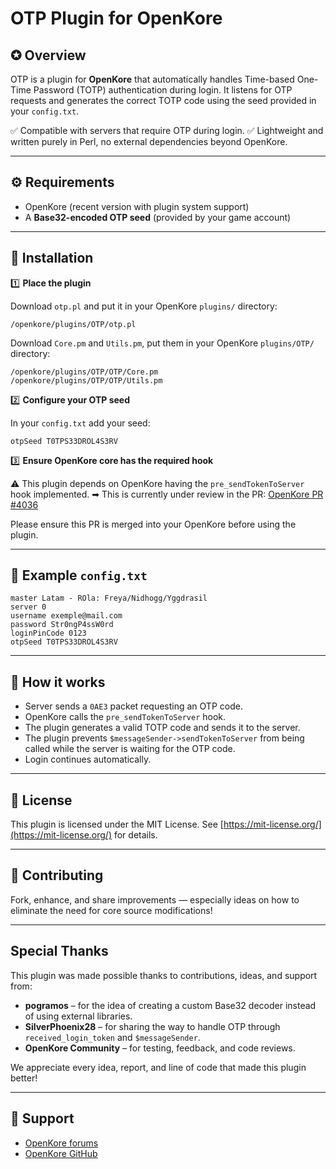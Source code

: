# OTP Plugin for OpenKore

## ✪ Overview

OTP is a plugin for **OpenKore** that automatically handles Time-based One-Time Password (TOTP) authentication during login.
It listens for OTP requests and generates the correct TOTP code using the seed provided in your `config.txt`.

✅ Compatible with servers that require OTP during login.
✅ Lightweight and written purely in Perl, no external dependencies beyond OpenKore.

---

## ⚙ Requirements

* OpenKore (recent version with plugin system support)
* A **Base32-encoded OTP seed** (provided by your game account)

---

## 🚀 Installation

1️⃣ **Place the plugin**

Download `otp.pl` and put it in your OpenKore `plugins/` directory:

```
/openkore/plugins/OTP/otp.pl
```

Download `Core.pm` and `Utils.pm`, put them in your OpenKore `plugins/OTP/` directory:

```
/openkore/plugins/OTP/OTP/Core.pm
/openkore/plugins/OTP/OTP/Utils.pm
```

2️⃣ **Configure your OTP seed**

In your `config.txt` add your seed:

```
otpSeed T0TPS33DROL4S3RV
```

3️⃣ **Ensure OpenKore core has the required hook**

⚠ This plugin depends on OpenKore having the `pre_sendTokenToServer` hook implemented.
➡ This is currently under review in the PR: [OpenKore PR #4036](https://github.com/OpenKore/openkore/pull/4036)

Please ensure this PR is merged into your OpenKore before using the plugin.

---

## 📝 Example `config.txt`

```
master Latam - ROla: Freya/Nidhogg/Yggdrasil
server 0
username exemple@mail.com
password Str0ngP4ssW0rd
loginPinCode 0123
otpSeed T0TPS33DROL4S3RV
```

---

## 🔑 How it works

* Server sends a `0AE3` packet requesting an OTP code.
* OpenKore calls the `pre_sendTokenToServer` hook.
* The plugin generates a valid TOTP code and sends it to the server.
* The plugin prevents `$messageSender->sendTokenToServer` from being called while the server is waiting for the OTP code.
* Login continues automatically.

---

## 📜 License

This plugin is licensed under the MIT License.
See [https://mit-license.org/](https://mit-license.org/) for details.

---

## 🤝 Contributing

Fork, enhance, and share improvements — especially ideas on how to eliminate the need for core source modifications!

---

## Special Thanks

This plugin was made possible thanks to contributions, ideas, and support from:

* **pogramos** – for the idea of creating a custom Base32 decoder instead of using external libraries.
* **SilverPhoenix28** – for sharing the way to handle OTP through `received_login_token` and `$messageSender`.
* **OpenKore Community** – for testing, feedback, and code reviews.

We appreciate every idea, report, and line of code that made this plugin better!

---

## 💬 Support

* [OpenKore forums](https://forums.openkore.com/)
* [OpenKore GitHub](https://github.com/OpenKore/openkore)
